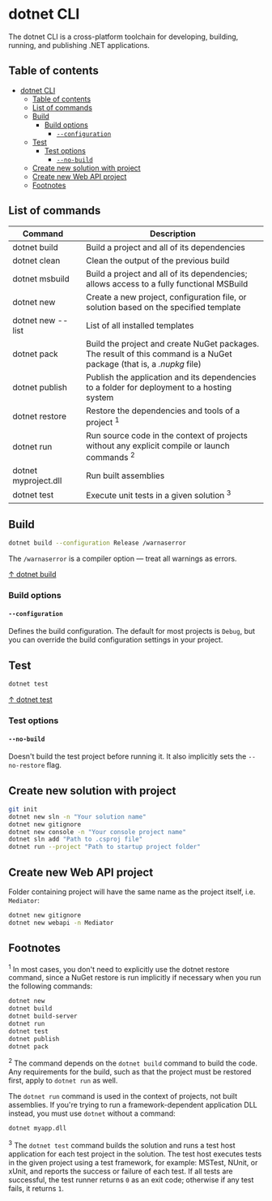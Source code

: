 # dotnet CLI

The dotnet CLI is a cross-platform toolchain for developing, building, running, and publishing .NET applications.

## Table of contents

- [dotnet CLI](#dotnet-cli)
  - [Table of contents](#table-of-contents)
  - [List of commands](#list-of-commands)
  - [Build](#build)
    - [Build options](#build-options)
      - [`--configuration`](#--configuration)
  - [Test](#test)
    - [Test options](#test-options)
      - [`--no-build`](#--no-build)
  - [Create new solution with project](#create-new-solution-with-project)
  - [Create new Web API project](#create-new-web-api-project)
  - [Footnotes](#footnotes)

## List of commands

| <div style="width:120px">Command</div> | Description                                                                                                           |
| -------------------------------------- | --------------------------------------------------------------------------------------------------------------------- |
| dotnet build                           | Build a project and all of its dependencies                                                                           |
| dotnet clean                           | Clean the output of the previous build                                                                                |
| dotnet msbuild                         | Build a project and all of its dependencies; allows access to a fully functional MSBuild                              |
| dotnet new                             | Create a new project, configuration file, or solution based on the specified template                                 |
| dotnet new --list                      | List of all installed templates                                                                                       |
| dotnet pack                            | Build the project and create NuGet packages. The result of this command is a NuGet package (that is, a _.nupkg_ file) |
| dotnet publish                         | Publish the application and its dependencies to a folder for deployment to a hosting system                           |
| dotnet restore                         | Restore the dependencies and tools of a project <sup>1</sup>                                                          |
| dotnet run                             | Run source code in the context of projects without any explicit compile or launch commands <sup>2</sup>               |
| dotnet myproject.dll                   | Run built assemblies                                                                                                  |
| dotnet test                            | Execute unit tests in a given solution <sup>3</sup>                                                                   |

## Build

```bash
dotnet build --configuration Release /warnaserror
```

The `/warnaserror` is a compiler option — treat all warnings as errors.

[↑ dotnet build](https://docs.microsoft.com/en-us/dotnet/core/tools/dotnet-build)

### Build options

#### `--configuration`

Defines the build configuration. The default for most projects is `Debug`, but you can override the build configuration settings in your project.

## Test

```bash
dotnet test
```

[↑ dotnet test](https://docs.microsoft.com/en-us/dotnet/core/tools/dotnet-test)

### Test options

#### `--no-build`

Doesn't build the test project before running it. It also implicitly sets the `--no-restore` flag.

## Create new solution with project

```bash
git init
dotnet new sln -n "Your solution name"
dotnet new gitignore
dotnet new console -n "Your console project name"
dotnet sln add "Path to .csproj file"
dotnet run --project "Path to startup project folder"
```

## Create new Web API project

Folder containing project will have the same name as the project itself, i.e. `Mediator`:

```bash
dotnet new gitignore
dotnet new webapi -n Mediator
```

## Footnotes

<sup>1</sup> In most cases, you don't need to explicitly use the dotnet restore command, since a NuGet restore is run implicitly if necessary when you run the following commands:

```bash
dotnet new
dotnet build
dotnet build-server
dotnet run
dotnet test
dotnet publish
dotnet pack
```

<sup>2</sup> The command depends on the `dotnet build` command to build the code. Any requirements for the build, such as that the project must be restored first, apply to `dotnet run` as well.

The `dotnet run` command is used in the context of projects, not built assemblies. If you're trying to run a framework-dependent application DLL instead, you must use `dotnet` without a command:

```bash
dotnet myapp.dll
```

<sup>3</sup> The `dotnet test` command builds the solution and runs a test host application for each test project in the solution. The test host executes tests in the given project using a test framework, for example: MSTest, NUnit, or xUnit, and reports the success or failure of each test. If all tests are successful, the test runner returns `0` as an exit code; otherwise if any test fails, it returns `1`.
